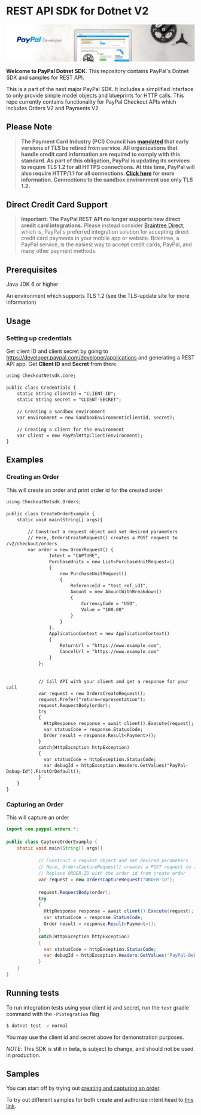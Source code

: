 ﻿# REST API SDK for Dotnet V2

![Home Image](homepage.jpg)

__Welcome to PayPal Dotnet SDK__. This repository contains PayPal's Dotnet SDK and samples for REST API.

This is a part of the next major PayPal SDK. It includes a simplified interface to only provide simple model objects and blueprints for HTTP calls. This repo currently contains functionality for PayPal Checkout APIs which includes Orders V2 and Payments V2.

## Please Note
> **The Payment Card Industry (PCI) Council has [mandated](http://blog.pcisecuritystandards.org/migrating-from-ssl-and-early-tls) that early versions of TLS be retired from service.  All organizations that handle credit card information are required to comply with this standard. As part of this obligation, PayPal is updating its services to require TLS 1.2 for all HTTPS connections. At this time, PayPal will also require HTTP/1.1 for all connections. [Click here](https://github.com/paypal/tls-update) for more information. Connections to the sandbox environment use only TLS 1.2.**

## Direct Credit Card Support
> **Important: The PayPal REST API no longer supports new direct credit card integrations.**  Please instead consider [Braintree Direct](https://www.braintreepayments.com/products/braintree-direct); which is, PayPal's preferred integration solution for accepting direct credit card payments in your mobile app or website. Braintree, a PayPal service, is the easiest way to accept credit cards, PayPal, and many other payment methods.

## Prerequisites

Java JDK 6 or higher

An environment which supports TLS 1.2 (see the TLS-update site for more information)

## Usage

### Setting up credentials
Get client ID and client secret by going to https://developer.paypal.com/developer/applications and generating a REST API app. Get <b>Client ID</b> and <b>Secret</b> from there.

```dotnet
using CheckoutNetsdk.Core;

public class Credentials {
    static String clientId = "CLIENT-ID";
    static String secret = "CLIENT-SECRET";
    
    // Creating a sandbox environment
    var environment = new SandboxEnvironment(clientId, secret);
    
    // Creating a client for the environment
    var client = new PayPalHttpClient(environment);
}
```

## Examples
### Creating an Order
This will create an order and print order id for the created order

```dotnet
using CheckoutNetsdk.Orders;

public class CreateOrderExample {
    static void main(String[] args){
        
        // Construct a request object and set desired parameters
        // Here, OrdersCreateRequest() creates a POST request to /v2/checkout/orders
        var order = new OrderRequest() {
                Intent = "CAPTURE",
                PurchaseUnits = new List<PurchaseUnitRequest>()
                {
                    new PurchaseUnitRequest()
                    {
                        ReferenceId = "test_ref_id1",
                        Amount = new AmountWithBreakdown()
                        {
                            CurrencyCode = "USD",
                            Value = "100.00"
                        }
                    }
                }, 
                ApplicationContext = new ApplicationContext()
                {
                    ReturnUrl = "https://www.example.com",
                    CancelUrl = "https://www.example.com"
                }
            };
        
        
            // Call API with your client and get a response for your call
            var request = new OrdersCreateRequest();
            request.Prefer("return=representation");
            request.RequestBody(order);
            try 
            {
              HttpResponse response = await client().Execute(request);
              var statusCode = response.StatusCode;
              Order result = response.Result<Payment>();
            } 
            catch(HttpException httpException) 
            {
              var statusCode = httpException.StatusCode;
              var debugId = httpException.Headers.GetValues("PayPal-Debug-Id").FirstOrDefault();
            }
    }
}
```

### Capturing an Order
This will capture an order
```java
import com.paypal.orders.*;

public class CaptureOrderExample {
    static void main(String[] args){
        
            // Construct a request object and set desired parameters
            // Here, OrdersCaptureRequest() creates a POST request to /v2/checkout/orders
            // Replace ORDER-ID with the order id from create order
            var request = new OrdersCaptureRequest("ORDER-ID");
            
            request.RequestBody(order);
            try 
            {
              HttpResponse response = await client().Execute(request);
              var statusCode = response.StatusCode;
              Order result = response.Result<Payment>();
            } 
            catch(HttpException httpException) 
            {
              var statusCode = httpException.StatusCode;
              var debugId = httpException.Headers.GetValues("PayPal-Debug-Id").FirstOrDefault();
            }
    }
}
```
## Running tests

To run integration tests using your client id and secret, run the `test` gradle command with the `-Pintegration` flag
```sh
$ dotnet test -v normal
```

You may use the client id and secret above for demonstration purposes.


*NOTE*: This SDK is still in beta, is subject to change, and should not be used in production.

## Samples

You can start off by trying out [creating and capturing an order](/Samples/CaptureIntentExamples/RunAll.java).

To try out different samples for both create and authorize intent head to [this link](/Samples).
